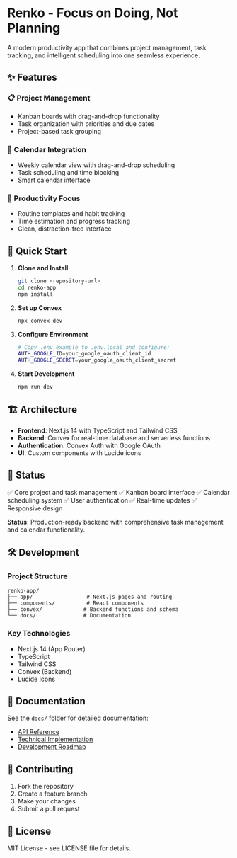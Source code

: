 # Renko - Focus on Doing, Not Planning

A modern productivity app that combines project management, task tracking, and intelligent scheduling into one seamless experience.

## ✨ Features

### **📋 Project Management**

- Kanban boards with drag-and-drop functionality
- Task organization with priorities and due dates
- Project-based task grouping

### **📅 Calendar Integration**

- Weekly calendar view with drag-and-drop scheduling
- Task scheduling and time blocking
- Smart calendar interface

### **🎯 Productivity Focus**

- Routine templates and habit tracking
- Time estimation and progress tracking
- Clean, distraction-free interface

## 🚀 Quick Start

1. **Clone and Install**

   ```bash
   git clone <repository-url>
   cd renko-app
   npm install
   ```

2. **Set up Convex**

   ```bash
   npx convex dev
   ```

3. **Configure Environment**

   ```bash
   # Copy .env.example to .env.local and configure:
   AUTH_GOOGLE_ID=your_google_oauth_client_id
   AUTH_GOOGLE_SECRET=your_google_oauth_client_secret
   ```

4. **Start Development**
   ```bash
   npm run dev
   ```

## 🏗️ Architecture

- **Frontend**: Next.js 14 with TypeScript and Tailwind CSS
- **Backend**: Convex for real-time database and serverless functions
- **Authentication**: Convex Auth with Google OAuth
- **UI**: Custom components with Lucide icons

## 📝 Status

✅ Core project and task management
✅ Kanban board interface
✅ Calendar scheduling system
✅ User authentication
✅ Real-time updates
✅ Responsive design

**Status**: Production-ready backend with comprehensive task management and calendar functionality.

## 🛠️ Development

### **Project Structure**

```
renko-app/
├── app/                 # Next.js pages and routing
├── components/          # React components
├── convex/             # Backend functions and schema
└── docs/               # Documentation
```

### **Key Technologies**

- Next.js 14 (App Router)
- TypeScript
- Tailwind CSS
- Convex (Backend)
- Lucide Icons

## 📖 Documentation

See the `docs/` folder for detailed documentation:

- [API Reference](docs/API_REFERENCE.md)
- [Technical Implementation](docs/TECHNICAL_IMPLEMENTATION_GUIDE.md)
- [Development Roadmap](docs/DEVELOPMENT_ROADMAP.md)

## 🤝 Contributing

1. Fork the repository
2. Create a feature branch
3. Make your changes
4. Submit a pull request

## 📄 License

MIT License - see LICENSE file for details.
